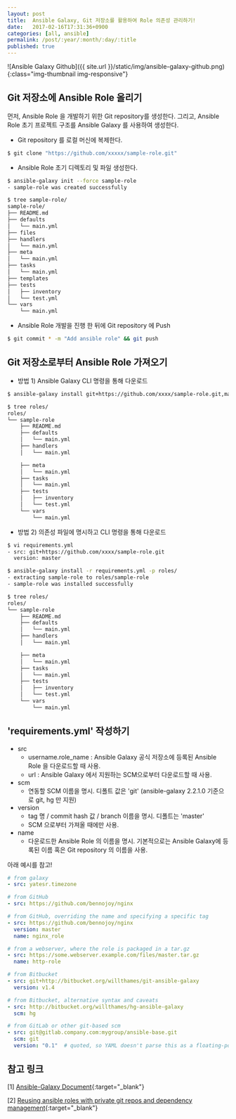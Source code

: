 ```yaml
---
layout: post
title:  Ansible Galaxy, Git 저장소를 활용하여 Role 의존성 관리하기!
date:   2017-02-16T17:31:36+0900
categories: [all, ansible]
permalink: /post/:year/:month/:day/:title
published: true
---
```


![Ansible Galaxy Github]({{ site.url }}/static/img/ansible-galaxy-github.png){:class="img-thumbnail img-responsive"}

## Git 저장소에 Ansible Role 올리기

먼저, Ansible Role 을 개발하기 위한 Git repository를 생성한다. 그리고, Ansible Role 초기 프로젝트 구조를 Ansible Galaxy 를 사용하여 생성한다.

* Git repository 를 로컬 머신에 복제한다.

```bash
$ git clone "https://github.com/xxxxx/sample-role.git"
```

* Ansible Role 초기 디렉토리 및 파일 생성한다.

```bash
$ ansible-galaxy init --force sample-role
- sample-role was created successfully

$ tree sample-role/
sample-role/
├── README.md
├── defaults
│   └── main.yml
├── files
├── handlers
│   └── main.yml
├── meta
│   └── main.yml
├── tasks
│   └── main.yml
├── templates
├── tests
│   ├── inventory
│   └── test.yml
└── vars
    └── main.yml
```

* Ansible Role 개발을 진행 한 뒤에 Git repository 에 Push

```bash
$ git commit * -m "Add ansible role" && git push
```

## Git 저장소로부터 Ansible Role 가져오기

* 방법 1) Ansible Galaxy CLI 명령을 통해 다운로드

```bash
$ ansible-galaxy install git+https://github.com/xxxx/sample-role.git,master -p roles/

$ tree roles/
roles/
└── sample-role
    ├── README.md
    ├── defaults
    │   └── main.yml
    ├── handlers
    │   └── main.yml

    ├── meta
    │   └── main.yml
    ├── tasks
    │   └── main.yml
    ├── tests
    │   ├── inventory
    │   └── test.yml
    └── vars
        └── main.yml
```

* 방법 2) 의존성 파일에 명시하고 CLI 명령을 통해 다운로드

```bash
$ vi requirements.yml
- src: git+https://github.com/xxxx/sample-role.git
  version: master

$ ansible-galaxy install -r requirements.yml -p roles/
- extracting sample-role to roles/sample-role
- sample-role was installed successfully

$ tree roles/
roles/
└── sample-role
    ├── README.md
    ├── defaults
    │   └── main.yml
    ├── handlers
    │   └── main.yml

    ├── meta
    │   └── main.yml
    ├── tasks
    │   └── main.yml
    ├── tests
    │   ├── inventory
    │   └── test.yml
    └── vars
        └── main.yml
```

## 'requirements.yml' 작성하기

* src
    * username.role_name : Ansible Galaxy 공식 저장소에 등록된 Ansible Role 을 다운로드할 때 사용.
    * url : Ansible Galaxy 에서 지원하는 SCM으로부터 다운로드할 때 사용.
* scm
    * 연동할 SCM 이름을 명시. 디폴트 값은 'git' (ansible-galaxy 2.2.1.0 기준으로 git, hg 만 지원)
* version
    * tag 명 / commit hash 값 / branch 이름을 명시. 디폴트는 'master'
    * SCM 으로부터 가져올 때에만 사용.
* name
    * 다운로드한 Ansible Role 의 이름을 명시. 기본적으로는 Ansible Galaxy에 등록된 이름 혹은 Git repository 의 이름을 사용.

아래 예시를 참고!

```yaml
# from galaxy
- src: yatesr.timezone

# from GitHub
- src: https://github.com/bennojoy/nginx

# from GitHub, overriding the name and specifying a specific tag
- src: https://github.com/bennojoy/nginx
  version: master
  name: nginx_role

# from a webserver, where the role is packaged in a tar.gz
- src: https://some.webserver.example.com/files/master.tar.gz
  name: http-role

# from Bitbucket
- src: git+http://bitbucket.org/willthames/git-ansible-galaxy
  version: v1.4

# from Bitbucket, alternative syntax and caveats
- src: http://bitbucket.org/willthames/hg-ansible-galaxy
  scm: hg

# from GitLab or other git-based scm
- src: git@gitlab.company.com:mygroup/ansible-base.git
  scm: git
  version: "0.1"  # quoted, so YAML doesn't parse this as a floating-point value
```

## 참고 링크

[1] [Ansible-Galaxy Document](http://docs.ansible.com/ansible/galaxy.html){:target="_blank"}

[2] [Reusing ansible roles with private git repos and dependency management](https://opencredo.com/reusing-ansible-roles-with-private-git-repos-and-dependencies/){:target="_blank"}
